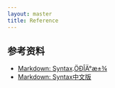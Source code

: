 ```yaml
---
layout: master
title: Reference
---
```


## 参考资料

* [Markdown: Syntax](http://daringfireball.net/projects/markdown/syntax).[ÖÐÎÄ°æ±¾](http://markdown.tw/)
* [Markdown: Syntax中文版](http://markdown.tw/)


